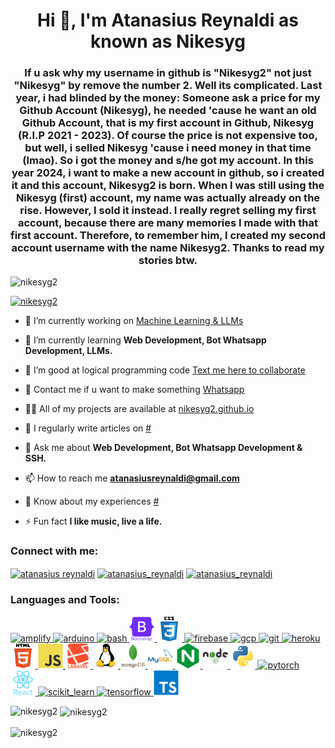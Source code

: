 <h1 align="center">Hi 👋, I'm Atanasius Reynaldi as known as Nikesyg</h1>
<h3 align="center">If u ask why my username in github is "Nikesyg2" not just "Nikesyg" by remove the number 2. Well its complicated. Last year, i had blinded by the money: Someone ask a price for my Github Account (Nikesyg), he needed 'cause he want an old Github Account, that is my first account in Github, Nikesyg (R.I.P 2021 - 2023). Of course the price is not expensive too, but well, i selled Nikesyg 'cause i need money in that time (lmao). So i got the money and s/he got my account. In this year 2024, i want to make a new account in github, so i created it and this account, Nikesyg2 is born. When I was still using the Nikesyg (first) account, my name was actually already on the rise. However, I sold it instead. I really regret selling my first account, because there are many memories I made with that first account. Therefore, to remember him, I created my second account username with the name Nikesyg2. Thanks to read my stories btw.</h3>

<p align="left"> <img src="https://komarev.com/ghpvc/?username=nikesyg2&label=Profile%20views&color=0e75b6&style=flat" alt="nikesyg2" /> </p>

<p align="left"> <a href="https://github.com/ryo-ma/github-profile-trophy"><img src="https://github-profile-trophy.vercel.app/?username=nikesyg2" alt="nikesyg2" /></a> </p>

- 🔭 I’m currently working on [Machine Learning & LLMs](#)

- 🌱 I’m currently learning **Web Development, Bot Whatsapp Development, LLMs.**

- 👯 I’m good at logical programming code [Text me here to collaborate](wa.me/6281332383711)

- 🤝 Contact me if u want to make something [Whatsapp](wa.me/6281332383711)

- 👨‍💻 All of my projects are available at [nikesyg2.github.io](nikesyg2.github.io)

- 📝 I regularly write articles on [#](#)

- 💬 Ask me about **Web Development, Bot Whatsapp Development & SSH.**

- 📫 How to reach me **atanasiusreynaldi@gmail.com**

- 📄 Know about my experiences [#](#)

- ⚡ Fun fact **I like music, live a life.**

<h3 align="left">Connect with me:</h3>
<p align="left">
<a href="https://linkedin.com/in/atanasius reynaldi" target="blank"><img align="center" src="https://raw.githubusercontent.com/rahuldkjain/github-profile-readme-generator/master/src/images/icons/Social/linked-in-alt.svg" alt="atanasius reynaldi" height="30" width="40" /></a>
<a href="https://fb.com/atanasius_reynaldi" target="blank"><img align="center" src="https://raw.githubusercontent.com/rahuldkjain/github-profile-readme-generator/master/src/images/icons/Social/facebook.svg" alt="atanasius_reynaldi" height="30" width="40" /></a>
<a href="https://instagram.com/atanasius_reynaldi" target="blank"><img align="center" src="https://raw.githubusercontent.com/rahuldkjain/github-profile-readme-generator/master/src/images/icons/Social/instagram.svg" alt="atanasius_reynaldi" height="30" width="40" /></a>
</p>

<h3 align="left">Languages and Tools:</h3>
<p align="left"> <a href="https://aws.amazon.com/amplify/" target="_blank" rel="noreferrer"> <img src="https://docs.amplify.aws/assets/logo-dark.svg" alt="amplify" width="40" height="40"/> </a> <a href="https://www.arduino.cc/" target="_blank" rel="noreferrer"> <img src="https://cdn.worldvectorlogo.com/logos/arduino-1.svg" alt="arduino" width="40" height="40"/> </a> <a href="https://www.gnu.org/software/bash/" target="_blank" rel="noreferrer"> <img src="https://www.vectorlogo.zone/logos/gnu_bash/gnu_bash-icon.svg" alt="bash" width="40" height="40"/> </a> <a href="https://getbootstrap.com" target="_blank" rel="noreferrer"> <img src="https://raw.githubusercontent.com/devicons/devicon/master/icons/bootstrap/bootstrap-plain-wordmark.svg" alt="bootstrap" width="40" height="40"/> </a> <a href="https://www.w3schools.com/css/" target="_blank" rel="noreferrer"> <img src="https://raw.githubusercontent.com/devicons/devicon/master/icons/css3/css3-original-wordmark.svg" alt="css3" width="40" height="40"/> </a> <a href="https://firebase.google.com/" target="_blank" rel="noreferrer"> <img src="https://www.vectorlogo.zone/logos/firebase/firebase-icon.svg" alt="firebase" width="40" height="40"/> </a> <a href="https://cloud.google.com" target="_blank" rel="noreferrer"> <img src="https://www.vectorlogo.zone/logos/google_cloud/google_cloud-icon.svg" alt="gcp" width="40" height="40"/> </a> <a href="https://git-scm.com/" target="_blank" rel="noreferrer"> <img src="https://www.vectorlogo.zone/logos/git-scm/git-scm-icon.svg" alt="git" width="40" height="40"/> </a> <a href="https://heroku.com" target="_blank" rel="noreferrer"> <img src="https://www.vectorlogo.zone/logos/heroku/heroku-icon.svg" alt="heroku" width="40" height="40"/> </a> <a href="https://www.w3.org/html/" target="_blank" rel="noreferrer"> <img src="https://raw.githubusercontent.com/devicons/devicon/master/icons/html5/html5-original-wordmark.svg" alt="html5" width="40" height="40"/> </a> <a href="https://developer.mozilla.org/en-US/docs/Web/JavaScript" target="_blank" rel="noreferrer"> <img src="https://raw.githubusercontent.com/devicons/devicon/master/icons/javascript/javascript-original.svg" alt="javascript" width="40" height="40"/> </a> <a href="https://laravel.com/" target="_blank" rel="noreferrer"> <img src="https://raw.githubusercontent.com/devicons/devicon/master/icons/laravel/laravel-plain-wordmark.svg" alt="laravel" width="40" height="40"/> </a> <a href="https://www.linux.org/" target="_blank" rel="noreferrer"> <img src="https://raw.githubusercontent.com/devicons/devicon/master/icons/linux/linux-original.svg" alt="linux" width="40" height="40"/> </a> <a href="https://www.mongodb.com/" target="_blank" rel="noreferrer"> <img src="https://raw.githubusercontent.com/devicons/devicon/master/icons/mongodb/mongodb-original-wordmark.svg" alt="mongodb" width="40" height="40"/> </a> <a href="https://www.mysql.com/" target="_blank" rel="noreferrer"> <img src="https://raw.githubusercontent.com/devicons/devicon/master/icons/mysql/mysql-original-wordmark.svg" alt="mysql" width="40" height="40"/> </a> <a href="https://www.nginx.com" target="_blank" rel="noreferrer"> <img src="https://raw.githubusercontent.com/devicons/devicon/master/icons/nginx/nginx-original.svg" alt="nginx" width="40" height="40"/> </a> <a href="https://nodejs.org" target="_blank" rel="noreferrer"> <img src="https://raw.githubusercontent.com/devicons/devicon/master/icons/nodejs/nodejs-original-wordmark.svg" alt="nodejs" width="40" height="40"/> </a> <a href="https://www.python.org" target="_blank" rel="noreferrer"> <img src="https://raw.githubusercontent.com/devicons/devicon/master/icons/python/python-original.svg" alt="python" width="40" height="40"/> </a> <a href="https://pytorch.org/" target="_blank" rel="noreferrer"> <img src="https://www.vectorlogo.zone/logos/pytorch/pytorch-icon.svg" alt="pytorch" width="40" height="40"/> </a> <a href="https://reactjs.org/" target="_blank" rel="noreferrer"> <img src="https://raw.githubusercontent.com/devicons/devicon/master/icons/react/react-original-wordmark.svg" alt="react" width="40" height="40"/> </a> <a href="https://scikit-learn.org/" target="_blank" rel="noreferrer"> <img src="https://upload.wikimedia.org/wikipedia/commons/0/05/Scikit_learn_logo_small.svg" alt="scikit_learn" width="40" height="40"/> </a> <a href="https://www.tensorflow.org" target="_blank" rel="noreferrer"> <img src="https://www.vectorlogo.zone/logos/tensorflow/tensorflow-icon.svg" alt="tensorflow" width="40" height="40"/> </a> <a href="https://www.typescriptlang.org/" target="_blank" rel="noreferrer"> <img src="https://raw.githubusercontent.com/devicons/devicon/master/icons/typescript/typescript-original.svg" alt="typescript" width="40" height="40"/> </a> </p>

<p><img align="left" src="https://github-readme-stats.vercel.app/api/top-langs?username=nikesyg2&show_icons=true&locale=en&layout=compact" alt="nikesyg2" /></p>

<p>&nbsp;<img align="center" src="https://github-readme-stats.vercel.app/api?username=nikesyg2&show_icons=true&locale=en" alt="nikesyg2" /></p>

<p><img align="center" src="https://github-readme-streak-stats.herokuapp.com/?user=nikesyg2&" alt="nikesyg2" /></p>
